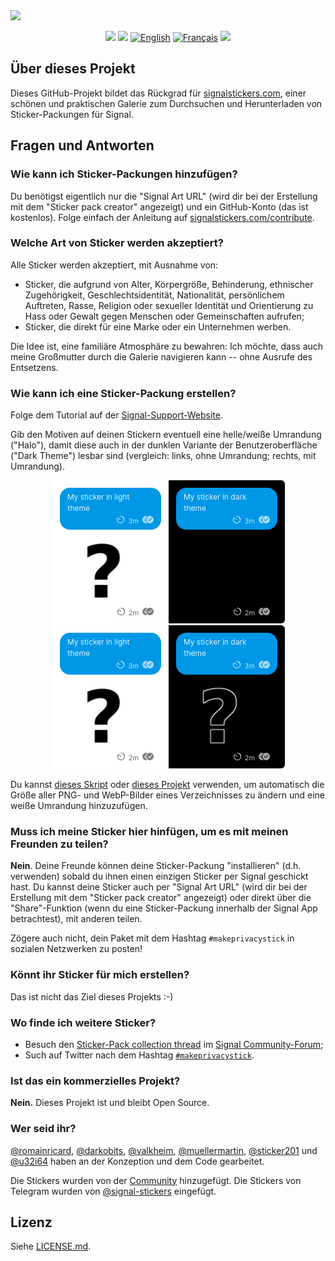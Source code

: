 <a href="https://signalstickers.com" id="top">
  <img src="https://user-images.githubusercontent.com/441546/87215223-33c5f000-c2e9-11ea-92cc-7db8589c0ae4.png" style="max-width: 100%;"></<img>
</a>

<p align="center">
  <a href="https://travis-ci.com/signalstickers/signalstickers"><img src="https://travis-ci.com/signalstickers/signalstickers.svg?branch=master"></a>
  <a href="https://github.com/signalstickers/signalstickers/graphs/contributors"><img src="https://img.shields.io/github/contributors/signalstickers/signalstickers"></a>
  <a href="README.md"><img src="https://bit.ly/31ysLJA" alt="English"></a>
  <a href="README.fr.md"><img src="https://bit.ly/31xkO7h" alt="Français"></a>
  <a href="https://twitter.com/signalstickers"><img src="https://img.shields.io/twitter/follow/signalstickers?label=Feed&style=social"></a>
</p>

## Über dieses Projekt

Dieses GitHub-Projekt bildet das Rückgrad für [signalstickers.com](https://signalstickers.com), einer schönen und praktischen Galerie zum Durchsuchen und Herunterladen von Sticker-Packungen für Signal.

## Fragen und Antworten

### Wie kann ich Sticker-Packungen hinzufügen?

Du benötigst eigentlich nur die "Signal Art URL" (wird dir bei der Erstellung mit dem "Sticker pack creator" angezeigt) und ein GitHub-Konto (das ist kostenlos).
Folge einfach der Anleitung auf [signalstickers.com/contribute](https://signalstickers.com/contribute).

### Welche Art von Sticker werden akzeptiert?

Alle Sticker werden akzeptiert, mit Ausnahme von:
+ Sticker, die aufgrund von Alter, Körpergröße, Behinderung, ethnischer Zugehörigkeit, Geschlechtsidentität, Nationalität, persönlichem Auftreten, Rasse, Religion oder sexueller Identität und Orientierung zu Hass oder Gewalt gegen Menschen oder Gemeinschaften aufrufen;
+ Sticker, die direkt für eine Marke oder ein Unternehmen werben.

Die Idee ist, eine familiäre Atmosphäre zu bewahren: Ich möchte, dass auch meine Großmutter durch die Galerie navigieren kann -- ohne Ausrufe des Entsetzens.

### Wie kann ich eine Sticker-Packung erstellen?

Folge dem Tutorial auf der [Signal-Support-Website](https://support.signal.org/hc/articles/360031836512-Stickers#h_c2a0a45b-862f-4d12-9ab1-d9a6844062ca).

Gib den Motiven auf deinen Stickern eventuell eine helle/weiße Umrandung ("Halo"), damit diese auch in der dunklen Variante der Benutzeroberfläche ("Dark Theme") lesbar sind (vergleich: links, ohne Umrandung; rechts, mit Umrandung).

<p align="center">
<img src=".github/without white margin.png">
<img src=".github/with white margin.png">
</p>

Du kannst [dieses Skript](https://gist.github.com/romainricard/d0d26015ed08387dbf89b24c92bb2bca) oder [dieses Projekt](https://framagit.org/luc/stickerify-for-signal) verwenden, um automatisch die Größe aller PNG- und WebP-Bilder eines Verzeichnisses zu ändern und eine weiße Umrandung hinzuzufügen.

### Muss ich meine Sticker hier hinfügen, um es mit meinen Freunden zu teilen?

**Nein**.
Deine Freunde können deine Sticker-Packung "installieren" (d.h. verwenden) sobald du ihnen einen einzigen Sticker per Signal geschickt hast.
Du kannst deine Sticker auch per "Signal Art URL" (wird dir bei der Erstellung mit dem "Sticker pack creator" angezeigt) oder direkt über die "Share"-Funktion (wenn du eine Sticker-Packung innerhalb der Signal App betrachtest), mit anderen teilen.

Zögere auch nicht, dein Paket mit dem Hashtag `#makeprivacystick` in sozialen Netzwerken zu posten!

### Könnt ihr Sticker für mich erstellen?

Das ist nicht das Ziel dieses Projekts :-)

### Wo finde ich weitere Sticker?

+ Besuch den [Sticker-Pack collection thread](https://community.signalusers.org/t/sticker-pack-collection-thread-makeprivacystick/10650) im [Signal Community-Forum](https://community.signalusers.org);
+ Such auf Twitter nach dem Hashtag [`#makeprivacystick`](https://twitter.com/hashtag/makeprivacystick).

### Ist das ein kommerzielles Projekt?

**Nein.**
Dieses Projekt ist und bleibt Open Source.

### Wer seid ihr?

[@romainricard](https://github.com/romainricard),
[@darkobits](https://github.com/darkobits),
[@valkheim](https://github.com/valkheim),
[@muellermartin](https://github.com/muellermartin),
[@sticker201](https://github.com/sticker201) und
[@u32i64](https://github.com/u32i64)
haben an der Konzeption und dem Code gearbeitet.

Die Stickers wurden von der [Community](https://github.com/signalstickers/signalstickers/graphs/contributors) hinzugefügt.
Die Stickers von Telegram wurden von [@signal-stickers](https://github.com/signal-stickers) eingefügt.

## Lizenz

Siehe [LICENSE.md](LICENSE.md).
